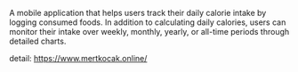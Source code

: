 A mobile application that helps users track their daily calorie intake by logging consumed foods. In addition to calculating daily calories, users can monitor their intake over weekly, monthly, yearly, or all-time periods through detailed charts.

detail: https://www.mertkocak.online/
